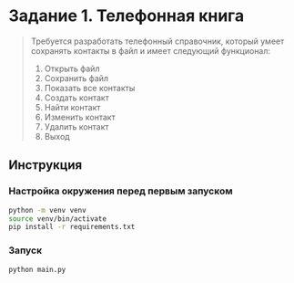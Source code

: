 # Задание 1. Телефонная книга

> Требуется разработать телефонный справочник, который умеет сохранять контакты в файл и имеет следующий функционал:
>1. Открыть файл
>2. Сохранить файл
>3. Показать все контакты
>4. Создать контакт
>5. Найти контакт
>6. Изменить контакт
>7. Удалить контакт
>8. Выход

## Инструкция
### Настройка окружения перед первым запуском
```bash
python -m venv venv
source venv/bin/activate
pip install -r requirements.txt
```
### Запуск
```bash
python main.py
```
